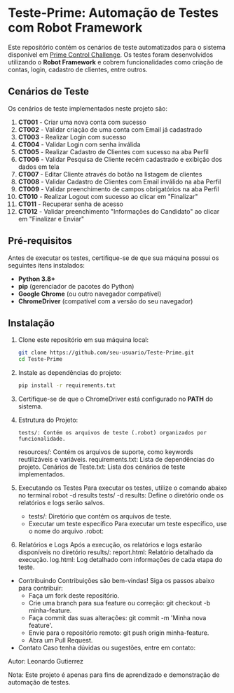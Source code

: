# Teste-Prime: Automação de Testes com Robot Framework

Este repositório contém os cenários de teste automatizados para o sistema disponível em [Prime Control Challenge](https://challenge.primecontrol.com.br/). Os testes foram desenvolvidos utilizando o **Robot Framework** e cobrem funcionalidades como criação de contas, login, cadastro de clientes, entre outros.

## Cenários de Teste

Os cenários de teste implementados neste projeto são:

1. **CT001** - Criar uma nova conta com sucesso  
2. **CT002** - Validar criação de uma conta com Email já cadastrado  
3. **CT003** - Realizar Login com sucesso  
4. **CT004** - Validar Login com senha inválida  
5. **CT005** - Realizar Cadastro de Clientes com sucesso na aba Perfil  
6. **CT006** - Validar Pesquisa de Cliente recém cadastrado e exibição dos dados em tela  
7. **CT007** - Editar Cliente através do botão na listagem de clientes  
8. **CT008** - Validar Cadastro de Clientes com Email inválido na aba Perfil  
9. **CT009** - Validar preenchimento de campos obrigatórios na aba Perfil  
10. **CT010** - Realizar Logout com sucesso ao clicar em "Finalizar"  
11. **CT011** - Recuperar senha de acesso  
12. **CT012** - Validar preenchimento "Informações do Candidato" ao clicar em "Finalizar e Enviar"  

## Pré-requisitos

Antes de executar os testes, certifique-se de que sua máquina possui os seguintes itens instalados:

- **Python 3.8+**
- **pip** (gerenciador de pacotes do Python)
- **Google Chrome** (ou outro navegador compatível)
- **ChromeDriver** (compatível com a versão do seu navegador)

## Instalação

1. Clone este repositório em sua máquina local:

   ```bash
   git clone https://github.com/seu-usuario/Teste-Prime.git
   cd Teste-Prime
2. Instale as dependências do projeto:
   ```bash
   pip install -r requirements.txt
3. Certifique-se de que o ChromeDriver está configurado no **PATH** do sistema.
4. Estrutura do Projeto:
   ```
   tests/: Contém os arquivos de teste (.robot) organizados por funcionalidade.
   ```
   resources/: Contém os arquivos de suporte, como keywords reutilizáveis e variáveis.
   requirements.txt: Lista de dependências do projeto.
   Cenários de Teste.txt: Lista dos cenários de teste implementados.
5. Executando os Testes
   Para executar os testes, utilize o comando abaixo no terminal
   robot -d results tests/
   -d results: Define o diretório onde os relatórios e logs serão salvos.
   - tests/: Diretório que contém os arquivos de teste.
   - Executar um teste específico
   Para executar um teste específico, use o nome do arquivo .robot:

6. Relatórios e Logs
   Após a execução, os relatórios e logs estarão disponíveis no diretório results/:
   report.html: Relatório detalhado da execução.
   log.html: Log detalhado com informações de cada etapa do teste.

- Contribuindo
   Contribuições são bem-vindas! Siga os passos abaixo para contribuir:
   - Faça um fork deste repositório.
   - Crie uma branch para sua feature ou correção: git checkout -b minha-feature.
   - Faça commit das suas alterações: git commit -m 'Minha nova feature'.
   - Envie para o repositório remoto: git push origin minha-feature.
   - Abra um Pull Request.
- Contato
   Caso tenha dúvidas ou sugestões, entre em contato:

Autor: Leonardo Gutierrez

Nota: Este projeto é apenas para fins de aprendizado e demonstração de automação de testes.
